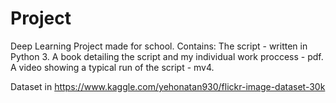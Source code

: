 # Project
Deep Learning Project made for school.
Contains:
  The script - written in Python 3.
  A book detailing the script and my individual work proccess - pdf.
  A video showing a typical run of the script - mv4.
 
  Dataset in https://www.kaggle.com/yehonatan930/flickr-image-dataset-30k
  
  
